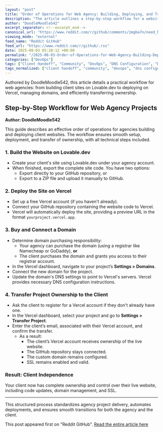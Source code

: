 ```yaml
---
layout: "post"
title: "Order of Operations for Web Agency: Building, Deploying, and Transferring Client Websites"
description: "The article outlines a step-by-step workflow for a website agency creating client sites: building on Lovable.dev, exporting to GitHub, deploying with Vercel, connecting domains, and transferring project ownership to clients. The process ensures sites are live and clients can manage them independently."
author: "DoodleMoodle542"
excerpt_separator: <!--excerpt_end-->
canonical_url: "https://www.reddit.com/r/github/comments/1mgba7n/need_help_web_ai_agency/"
viewing_mode: "external"
feed_name: "Reddit GitHub"
feed_url: "https://www.reddit.com/r/github/.rss"
date: 2025-08-03 05:28:12 +00:00
permalink: "/2025-08-03-Order-of-Operations-for-Web-Agency-Building-Deploying-and-Transferring-Client-Websites.html"
categories: ["DevOps"]
tags: ["Client Handoff", "Community", "DevOps", "DNS Configuration", "Domain Management", "GitHub", "Lovable.dev", "Project Transfer", "SSL", "Vercel", "Web Agency Workflow", "Website Deployment"]
tags_normalized: ["client handoff", "community", "devops", "dns configuration", "domain management", "github", "lovabledotdev", "project transfer", "ssl", "vercel", "web agency workflow", "website deployment"]
---
```


Authored by DoodleMoodle542, this article details a practical workflow for web agencies: from building client sites on Lovable.dev to deploying on Vercel, managing domains, and efficiently transferring ownership.<!--excerpt_end-->

## Step-by-Step Workflow for Web Agency Projects

**Author: DoodleMoodle542**

This guide describes an effective order of operations for agencies building and deploying client websites. The workflow ensures smooth setup, deployment, and transfer of ownership, with all technical steps included.

### 1. Build the Website on Lovable.dev

- Create your client's site using Lovable.dev under your agency account.
- When finished, export the complete site code. You have two options:
  - Export directly to your GitHub repository, or
  - Export to a ZIP file and upload it manually to GitHub.

### 2. Deploy the Site on Vercel

- Set up a free Vercel account (if you haven't already).
- Connect your GitHub repository containing the website code to Vercel.
- Vercel will automatically deploy the site, providing a preview URL in the format `yourproject.vercel.app`.

### 3. Buy and Connect a Domain

- Determine domain purchasing responsibility:
  - Your agency can purchase the domain (using a registrar like Namecheap or GoDaddy), **or**
  - The client purchases the domain and grants you access to their registrar account.
- In the Vercel dashboard, navigate to your project’s **Settings > Domains**.
- Connect the new domain for the project.
- Update the domain's DNS settings to point to Vercel's servers. Vercel provides necessary DNS configuration instructions.

### 4. Transfer Project Ownership to the Client

- Ask the client to register for a Vercel account if they don't already have one.
- In the Vercel dashboard, select your project and go to **Settings > Transfer Project**.
- Enter the client’s email, associated with their Vercel account, and confirm the transfer.
  - As a result:
    - The client’s Vercel account receives ownership of the live website.
    - The GitHub repository stays connected.
    - The custom domain remains configured.
    - SSL remains enabled and valid.

### Result: Client Independence

Your client now has complete ownership and control over their live website, including code updates, domain management, and SSL.

---

This structured process standardizes agency project delivery, automates deployments, and ensures smooth transitions for both the agency and the client.

This post appeared first on "Reddit GitHub". [Read the entire article here](https://www.reddit.com/r/github/comments/1mgba7n/need_help_web_ai_agency/)
